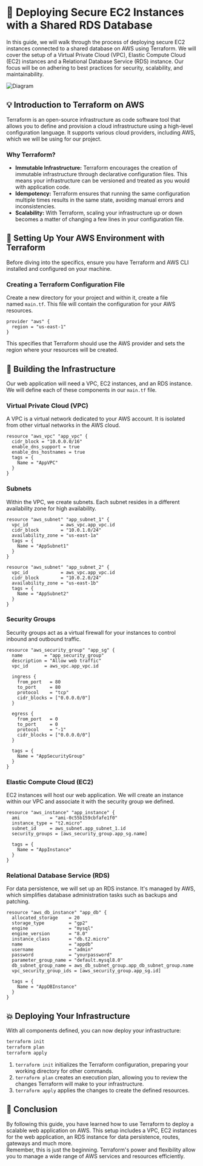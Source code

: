 # 🚀 Deploying Secure EC2 Instances with a Shared RDS Database

In this guide, we will walk through the process of deploying secure EC2 instances connected to a shared database on AWS using Terraform. We will cover the setup of a Virtual Private Cloud (VPC), Elastic Compute Cloud (EC2) instances and a Relational Database Service (RDS) instance. Our focus will be on adhering to best practices for security, scalability, and maintainability.

![Diagram](https://res.cloudinary.com/dezmljkdo/image/upload/v1721286786/LBD/ilgmizw70wuipqb6r7ku.png)

## 💡 Introduction to Terraform on AWS

Terraform is an open-source infrastructure as code software tool that allows you to define and provision a cloud infrastructure using a high-level configuration language. It supports various cloud providers, including AWS, which we will be using for our project.

### Why Terraform?

- **Immutable Infrastructure:** Terraform encourages the creation of immutable infrastructure through declarative configuration files. This means your infrastructure can be versioned and treated as you would with application code.
- **Idempotency:** Terraform ensures that running the same configuration multiple times results in the same state, avoiding manual errors and inconsistencies.
- **Scalability:** With Terraform, scaling your infrastructure up or down becomes a matter of changing a few lines in your configuration file.

## 🧮 Setting Up Your AWS Environment with Terraform

Before diving into the specifics, ensure you have Terraform and AWS CLI installed and configured on your machine.

### Creating a Terraform Configuration File

Create a new directory for your project and within it, create a file named `main.tf`. This file will contain the configuration for your AWS resources.

```hcl
provider "aws" {
  region = "us-east-1"
}
```

This specifies that Terraform should use the AWS provider and sets the region where your resources will be created.

## 🧱 Building the Infrastructure

Our web application will need a VPC, EC2 instances, and an RDS instance. We will define each of these components in our `main.tf` file.

### Virtual Private Cloud (VPC)

A VPC is a virtual network dedicated to your AWS account. It is isolated from other virtual networks in the AWS cloud.

```hcl
resource "aws_vpc" "app_vpc" {
  cidr_block = "10.0.0.0/16"
  enable_dns_support = true
  enable_dns_hostnames = true
  tags = {
    Name = "AppVPC"
  }
}
```

### Subnets

Within the VPC, we create subnets. Each subnet resides in a different availability zone for high availability.

```hcl
resource "aws_subnet" "app_subnet_1" {
  vpc_id            = aws_vpc.app_vpc.id
  cidr_block        = "10.0.1.0/24"
  availability_zone = "us-east-1a"
  tags = {
    Name = "AppSubnet1"
  }
}

resource "aws_subnet" "app_subnet_2" {
  vpc_id            = aws_vpc.app_vpc.id
  cidr_block        = "10.0.2.0/24"
  availability_zone = "us-east-1b"
  tags = {
    Name = "AppSubnet2"
  }
}
```

### Security Groups

Security groups act as a virtual firewall for your instances to control inbound and outbound traffic.

```hcl
resource "aws_security_group" "app_sg" {
  name        = "app_security_group"
  description = "Allow web traffic"
  vpc_id      = aws_vpc.app_vpc.id

  ingress {
    from_port   = 80
    to_port     = 80
    protocol    = "tcp"
    cidr_blocks = ["0.0.0.0/0"]
  }

  egress {
    from_port   = 0
    to_port     = 0
    protocol    = "-1"
    cidr_blocks = ["0.0.0.0/0"]
  }

  tags = {
    Name = "AppSecurityGroup"
  }
}
```

### Elastic Compute Cloud (EC2)

EC2 instances will host our web application. We will create an instance within our VPC and associate it with the security group we defined.

```hcl
resource "aws_instance" "app_instance" {
  ami           = "ami-0c55b159cbfafe1f0"
  instance_type = "t2.micro"
  subnet_id     = aws_subnet.app_subnet_1.id
  security_groups = [aws_security_group.app_sg.name]

  tags = {
    Name = "AppInstance"
  }
}
```

### Relational Database Service (RDS)

For data persistence, we will set up an RDS instance. It's managed by AWS, which simplifies database administration tasks such as backups and patching.

```hcl
resource "aws_db_instance" "app_db" {
  allocated_storage    = 20
  storage_type         = "gp2"
  engine               = "mysql"
  engine_version       = "8.0"
  instance_class       = "db.t2.micro"
  name                 = "appdb"
  username             = "admin"
  password             = "yourpassword"
  parameter_group_name = "default.mysql8.0"
  db_subnet_group_name = aws_db_subnet_group.app_db_subnet_group.name
  vpc_security_group_ids = [aws_security_group.app_sg.id]

  tags = {
    Name = "AppDBInstance"
  }
}
```

## 💥 Deploying Your Infrastructure

With all components defined, you can now deploy your infrastructure:

```bash
terraform init
terraform plan
terraform apply
```

1. `terraform init` initializes the Terraform configuration, preparing your working directory for other commands.
2. `terraform plan` creates an execution plan, allowing you to review the changes Terraform will make to your infrastructure.
3. `terraform apply` applies the changes to create the defined resources.

## 🎉 Conclusion

By following this guide, you have learned how to use Terraform to deploy a scalable web application on AWS. This setup includes a VPC, EC2 instances for the web application, an RDS instance for data persistence, routes, gateways and much more.  
Remember, this is just the beginning. Terraform's power and flexibility allow you to manage a wide range of AWS services and resources efficiently.

